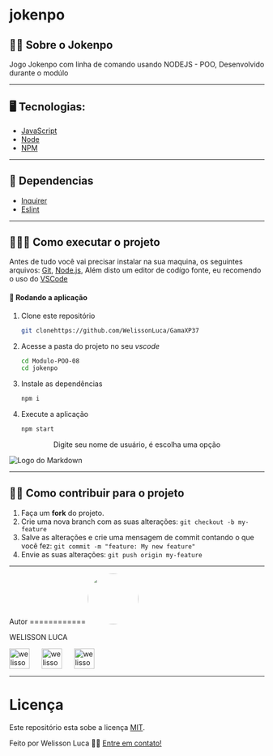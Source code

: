 # jokenpo




## 🏋️‍♀️ Sobre o Jokenpo

<p align="left"> Jogo Jokenpo com linha de comando usando NODEJS - POO, Desenvolvido durante o modúlo</p>

<hr>

## 🖥 Tecnologias:
- <a href="https://www.w3schools.com/js/default.asp">JavaScript</a>
- <a href="https://nodejs.org/en/">Node</a>
- <a href="https://www.npmjs.com/">NPM</a>


<hr>

 ## 🔌 Dependencias
- <a href="https://www.npmjs.com/package/inquirer">Inquirer</a>
- <a href="https://www.npmjs.com/package/inquirer">Eslint</a>

<hr />

## 👩🏿‍💻 Como executar o projeto

Antes de tudo você vai precisar instalar na sua maquina, os seguintes arquivos:
[Git](https://git-scm.com), [Node.js](https://nodejs.org/en/), Além disto um editor de codígo fonte, eu recomendo o uso do  [VSCode](https://code.visualstudio.com/)

#### 🧭 Rodando a aplicação

1. Clone este repositório

	```bash
	git clonehttps://github.com/WelissonLuca/GamaXP37
	```

2. Acesse a pasta do projeto no seu *vscode*

	```bash
	cd Modulo-POO-08
	cd jokenpo
	```

3. Instale as dependências

	```bash
	npm i
	```

4. Execute a aplicação 

	```bash
	npm start
	```

<p align="center">Digite seu nome de usuário, é escolha uma opção</p>

![Logo do Markdown](https://imgseed.xyz/img/162096588200669a8.gif)

<hr>


## 🏋️‍♀️ Como contribuir para o projeto

1. Faça um **fork** do projeto.
2. Crie uma nova branch com as suas alterações: `git checkout -b my-feature`
3. Salve as alterações e crie uma mensagem de commit contando o que você fez: `git commit -m "feature: My new feature"`
4. Envie as suas alterações: `git push origin my-feature`

<hr>
Autor
============

 <img style="border-radius: 50%;" src="https://avatars1.githubusercontent.com/u/62263143?s=460&u=2d740bbcbd193e223e104d59cca9a1b0b8831152&v=4" width="100px;" alt=""/>

<p>WELISSON LUCA</p> 
<p align="left">
<a href="https://www.linkedin.com/in/welisson-luca-assun%C3%A7%C3%A2o-vilar-483697189/" target="blank"><img align="center" src="https://cdn.iconscout.com/icon/free/png-64/linkedin-208-916919.png" alt="welisson luca" width="40" /></a>
<a href="mailto:welissonluca17@gmail.com?subject=Hello%20again" target="blank" style="margin:20px"><img align="center" src="https://cdn.iconscout.com/icon/free/png-64/google-search-engine-logo-sign-find-gmail-6-4981.png" alt="welisson luca" width="40" /></a>
<a href="https://api.whatsapp.com/send?phone=5591999145682&text=Informe%20seu%20nome%20%C3%A9%20qual%20o%20assunto.!" target="blank" ><img align="center" src="https://cdn.iconscout.com/icon/free/png-64/whatsapp-151-675795.png" alt="welisson luca" width="40" /></a>



</p>

<hr>

Licença
============

Este repositório esta sobe a licença [MIT](https://github.com/WelissonLuca/GamaXP37/blob/main/LICENSE).

Feito por Welisson Luca 👋🏻 [Entre em contato!](https://api.whatsapp.com/send?phone=5591999145682&text=Informe%20seu%20nome%20%C3%A9%20qual%20o%20assunto.!)
